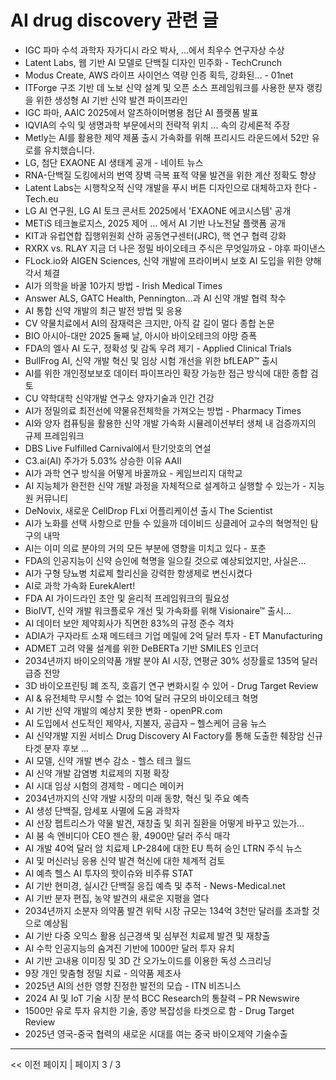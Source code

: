 # AI drug discovery 관련 글

- IGC 파마 수석 과학자 자가디시 라오 박사, …에서 최우수 연구자상 수상
- Latent Labs, 웹 기반 AI 모델로 단백질 디자인 민주화 - TechCrunch
- Modus Create, AWS 라이프 사이언스 역량 인증 획득, 강화된… - 01net
- ITForge 구조 기반 데 노보 신약 설계 및 오픈 소스 프레임워크를 사용한 분자 랭킹을 위한 생성형 AI 기반 신약 발견 파이프라인
- IGC 파마, AAIC 2025에서 알츠하이머병용 첨단 AI 플랫폼 발표
- IQVIA의 수익 및 생명과학 부문에서의 전략적 위치 … 속의 강세론적 주장
- Metly는 AI를 활용한 제약 제품 출시 가속화를 위해 프리시드 라운드에서 52만 유로를 유치했습니다.
- LG, 첨단 EXAONE AI 생태계 공개 - 네이트 뉴스
- RNA-단백질 도킹에서의 번역 장벽 극복 표적 약물 발견을 위한 계산 정확도 향상
- Latent Labs는 시행착오적 신약 개발을 푸시 버튼 디자인으로 대체하고자 한다 - Tech.eu
- LG AI 연구원, LG AI 토크 콘서트 2025에서 'EXAONE 에코시스템' 공개
- METiS 테크놀로지스, 2025 제어 ... 에서 AI 기반 나노전달 플랫폼 공개
- KIT과 유럽연합 집행위원회 산하 공동연구센터(JRC), 핵 연구 협력 강화
- RXRX vs. RLAY 지금 더 나은 정밀 바이오테크 주식은 무엇일까요 - 야후 파이낸스
- FLock.io와 AIGEN Sciences, 신약 개발에 프라이버시 보호 AI 도입을 위한 양해각서 체결
- AI가 의학을 바꿀 10가지 방법 - Irish Medical Times
- Answer ALS, GATC Health, Pennington…과 AI 신약 개발 협력 착수
- AI 통합 신약 개발의 최근 발전 방법 및 응용
- CV 약물치료에서 AI의 잠재력은 크지만, 아직 갈 길이 멀다 종합 논문
- BIO 아시아-대만 2025 둘째 날, 아시아 바이오테크의 야망 증폭
- FDA의 엘사 AI 도구, 정확성 및 감독 우려 제기 - Applied Clinical Trials
- BullFrog AI, 신약 개발 혁신 및 임상 시험 개선을 위한 bfLEAP™ 출시
- AI를 위한 개인정보보호 데이터 파이프라인 확장 가능한 접근 방식에 대한 종합 검토
- CU 약학대학 신약개발 연구소 양자기술과 인간 건강
- AI가 정밀의료 최전선에 약물유전체학을 가져오는 방법 - Pharmacy Times
- AI와 양자 컴퓨팅을 활용한 신약 개발 가속화 시뮬레이션부터 생체 내 검증까지의 규제 프레임워크
- DBS Live Fulfilled Carnival에서 탄기앗호의 연설
- C3.ai(AI) 주가가 5.03% 상승한 이유  AAII
- AI가 과학 연구 방식을 어떻게 바꿀까요 - 케임브리지 대학교
- AI 지능체가 완전한 신약 개발 과정을 자체적으로 설계하고 실행할 수 있는가 - 지능원 커뮤니티
- DeNovix, 새로운 CellDrop FLxi 어플리케이션 출시  The Scientist
- AI가 노화를 선택 사항으로 만들 수 있을까 데이비드 싱클레어 교수의 혁명적인 탐구의 내막
- AI는 이미 의료 분야의 거의 모든 부분에 영향을 미치고 있다 - 포춘
- FDA의 인공지능이 신약 승인에 혁명을 일으킬 것으로 예상되었지만, 사실은…
- AI가 구형 당뇨병 치료제 할리신을 강력한 항생제로 변신시켰다
- AI로 과학 가속화  EurekAlert!
- FDA AI 가이드라인 초안 및 윤리적 프레임워크의 필요성
- BioIVT, 신약 개발 워크플로우 개선 및 가속화를 위해 Visionaire™ 출시…
- AI 데이터 보안 제약회사가 직면한 83%의 규정 준수 격차
- ADIA가 구자라트 소재 메드테크 기업 메릴에 2억 달러 투자 - ET Manufacturing
- ADMET 고려 약물 설계를 위한 DeBERTa 기반 SMILES 인코더
- 2034년까지 바이오의약품 개발 분야 AI 시장, 연평균 30% 성장률로 135억 달러 급증 전망
- 3D 바이오프린팅 폐 조직, 호흡기 연구 변화시킬 수 있어 - Drug Target Review
- AI & 유전체학 무시할 수 없는 10억 달러 규모의 바이오테크 혁명
- AI 기반 신약 개발의 예상치 못한 변화 - openPR.com
- AI 도입에서 선도적인 제약사, 지불자, 공급자 – 헬스케어 금융 뉴스
- AI 신약개발 지원 서비스 Drug Discovery AI Factory를 통해 도출한 췌장암 신규 타겟 분자 후보 ...
- AI 모델, 신약 개발 변수 감소 - 헬스 테크 월드
- AI 신약 개발 감염병 치료제의 지평 확장
- AI 시대 임상 시험의 경제학 - 메디슨 메이커
- 2034년까지의 신약 개발 시장의 미래 동향, 혁신 및 주요 예측
- AI 생성 단백질, 암세포 사멸에 도움   과학자
- AI 선장 펩트리스가 약물 발견, 재창출 및 희귀 질환을 어떻게 바꾸고 있는가…
- AI 붐 속 엔비디아 CEO 젠슨 황, 4900만 달러 주식 매각
- AI 개발 40억 달러 암 치료제 LP-284에 대한 EU 특허 승인  LTRN 주식 뉴스
- AI 및 머신러닝 응용 신약 발견 혁신에 대한 체계적 검토
- AI 예측 헬스 AI 투자의 핫이슈와 비주류  STAT
- AI 기반 현미경, 실시간 단백질 응집 예측 및 추적 - News-Medical.net
- AI 기반 분자 편집, 농약 발견의 새로운 지평을 열다
- 2034년까지 소분자 의약품 발견 위탁 시장 규모는 134억 3천만 달러를 초과할 것으로 예상됨
- AI 기반 다중 오믹스 활용 심근경색 및 심부전 치료제 발견 및 재창출
- AI 수학 인공지능의 숨겨진 기반에 1000만 달러 투자 유치
- AI 기반 고내용 이미징 및 3D 간 오가노이드를 이용한 독성 스크리닝
- 9장 개인 맞춤형 정밀 치료 - 의약품 제조사
- 2025년 AI의 선한 영향 진정한 발전의 모습 - ITN 비즈니스
- 2024 AI 및 IoT 기술 시장 분석 BCC Research의 통찰력 – PR Newswire
- 1500만 유로 투자 유치한 기술, 종양 복잡성을 타겟으로 함 - Drug Target Review
- 2025년 영국-중국 협력의 새로운 시대를 여는 중국 바이오제약 기술수출

---
<< 이전 페이지  |  페이지 3 / 3